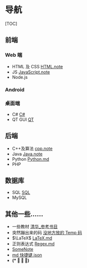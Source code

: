 # 导航

[TOC]

## 前端

### Web 端

- HTML 及 CSS [HTML.note](Notes/Web/HTML.md)
- JS [JavaScript.note](Notes/Web/JavaScript.md)
- Node.js

### Android

### 桌面端

- C# [C#](Notes/CSharp.md)
- QT GUI [QT](Notes/QT.md)

## 后端

- C++及算法 [cpp.note](Notes/cpp.main.md)
- Java [Java.note](Notes/Java.md)
- Python [Python.md](Notes/Python.md)
- PHP

## 数据库

- SQL [SQL](Notes/SQL.md)
- MySQL

## 其他一些......

- 一些教材 [清华\_参考书目](Notes/清华_参考书目.md)
- 突然蹦出来的码 [没地方放的 Temp 码](Notes/一些Temp.md)
- $\LaTeX$ [LaTeX.md](Notes/LaTeX.md)
- 正则表达式 [Regex.md](Notes/Regex.md)
- [SomeNote](../others/SomeNotes.md)
- [md 快捷键.json](../Users/Organic_Fish/AppData/Roaming/Code/User/snippets/markdown.json)
- **(\* ﾟ ∇ ﾟ)**
